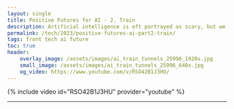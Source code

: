 ```yaml
---
layout: single
title: Positive Futures for AI - 2. Train
description: Artificial intelligence is oft portrayed as scary, but we're collective shaping the reality (and future) of this exciting new tool
permalink: /tech/2023/positive-futures-ai-part2-train/
tags: front tech ai future
toc: true
header:
    overlay_image: /assets/images/ai_train_tunnels_25996_1920x.jpg
    small_image: /assets/images/ai_train_tunnels_25996_640x.jpg
    og_video: https://www.youtube.com/v/RSO42B1J3HU/
---
```


{% include video id="RSO42B1J3HU" provider="youtube" %}

---
